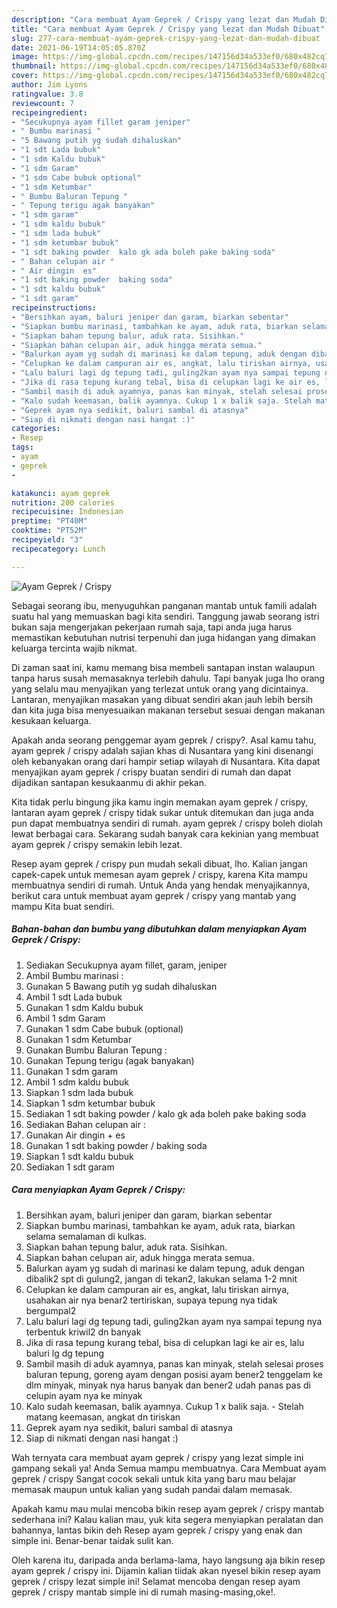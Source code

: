 ```yaml
---
description: "Cara membuat Ayam Geprek / Crispy yang lezat dan Mudah Dibuat"
title: "Cara membuat Ayam Geprek / Crispy yang lezat dan Mudah Dibuat"
slug: 277-cara-membuat-ayam-geprek-crispy-yang-lezat-dan-mudah-dibuat
date: 2021-06-19T14:05:05.870Z
image: https://img-global.cpcdn.com/recipes/147156d34a533ef0/680x482cq70/ayam-geprek-crispy-foto-resep-utama.jpg
thumbnail: https://img-global.cpcdn.com/recipes/147156d34a533ef0/680x482cq70/ayam-geprek-crispy-foto-resep-utama.jpg
cover: https://img-global.cpcdn.com/recipes/147156d34a533ef0/680x482cq70/ayam-geprek-crispy-foto-resep-utama.jpg
author: Jim Lyons
ratingvalue: 3.8
reviewcount: 7
recipeingredient:
- "Secukupnya ayam fillet garam jeniper"
- " Bumbu marinasi "
- "5 Bawang putih yg sudah dihaluskan"
- "1 sdt Lada bubuk"
- "1 sdm Kaldu bubuk"
- "1 sdm Garam"
- "1 sdm Cabe bubuk optional"
- "1 sdm Ketumbar"
- " Bumbu Baluran Tepung "
- " Tepung terigu agak banyakan"
- "1 sdm garam"
- "1 sdm kaldu bubuk"
- "1 sdm lada bubuk"
- "1 sdm ketumbar bubuk"
- "1 sdt baking powder  kalo gk ada boleh pake baking soda"
- " Bahan celupan air "
- " Air dingin  es"
- "1 sdt baking powder  baking soda"
- "1 sdt kaldu bubuk"
- "1 sdt garam"
recipeinstructions:
- "Bersihkan ayam, baluri jeniper dan garam, biarkan sebentar"
- "Siapkan bumbu marinasi, tambahkan ke ayam, aduk rata, biarkan selama semalaman di kulkas."
- "Siapkan bahan tepung balur, aduk rata. Sisihkan."
- "Siapkan bahan celupan air, aduk hingga merata semua."
- "Balurkan ayam yg sudah di marinasi ke dalam tepung, aduk dengan dibalik2 spt di gulung2, jangan di tekan2, lakukan selama 1-2 mnit"
- "Celupkan ke dalam campuran air es, angkat, lalu tiriskan airnya, usahakan air nya benar2 tertiriskan, supaya tepung nya tidak bergumpal2"
- "Lalu baluri lagi dg tepung tadi, guling2kan ayam nya sampai tepung nya terbentuk kriwil2 dn banyak"
- "Jika di rasa tepung kurang tebal, bisa di celupkan lagi ke air es, lalu baluri lg dg tepung"
- "Sambil masih di aduk ayamnya, panas kan minyak, stelah selesai proses baluran tepung, goreng ayam dengan posisi ayam bener2 tenggelam ke dlm minyak, minyak nya harus banyak dan bener2 udah panas pas di celupin ayam nya ke minyak"
- "Kalo sudah keemasan, balik ayamnya. Cukup 1 x balik saja. Stelah matang keemasan, angkat dn tiriskan"
- "Geprek ayam nya sedikit, baluri sambal di atasnya"
- "Siap di nikmati dengan nasi hangat :)"
categories:
- Resep
tags:
- ayam
- geprek
- 

katakunci: ayam geprek  
nutrition: 200 calories
recipecuisine: Indonesian
preptime: "PT40M"
cooktime: "PT52M"
recipeyield: "3"
recipecategory: Lunch

---
```



![Ayam Geprek / Crispy](https://img-global.cpcdn.com/recipes/147156d34a533ef0/680x482cq70/ayam-geprek-crispy-foto-resep-utama.jpg)

Sebagai seorang ibu, menyuguhkan panganan mantab untuk famili adalah suatu hal yang memuaskan bagi kita sendiri. Tanggung jawab seorang istri bukan saja mengerjakan pekerjaan rumah saja, tapi anda juga harus memastikan kebutuhan nutrisi terpenuhi dan juga hidangan yang dimakan keluarga tercinta wajib nikmat.

Di zaman  saat ini, kamu memang bisa membeli santapan instan walaupun tanpa harus susah memasaknya terlebih dahulu. Tapi banyak juga lho orang yang selalu mau menyajikan yang terlezat untuk orang yang dicintainya. Lantaran, menyajikan masakan yang dibuat sendiri akan jauh lebih bersih dan kita juga bisa menyesuaikan makanan tersebut sesuai dengan makanan kesukaan keluarga. 



Apakah anda seorang penggemar ayam geprek / crispy?. Asal kamu tahu, ayam geprek / crispy adalah sajian khas di Nusantara yang kini disenangi oleh kebanyakan orang dari hampir setiap wilayah di Nusantara. Kita dapat menyajikan ayam geprek / crispy buatan sendiri di rumah dan dapat dijadikan santapan kesukaanmu di akhir pekan.

Kita tidak perlu bingung jika kamu ingin memakan ayam geprek / crispy, lantaran ayam geprek / crispy tidak sukar untuk ditemukan dan juga anda pun dapat membuatnya sendiri di rumah. ayam geprek / crispy boleh diolah lewat berbagai cara. Sekarang sudah banyak cara kekinian yang membuat ayam geprek / crispy semakin lebih lezat.

Resep ayam geprek / crispy pun mudah sekali dibuat, lho. Kalian jangan capek-capek untuk memesan ayam geprek / crispy, karena Kita mampu membuatnya sendiri di rumah. Untuk Anda yang hendak menyajikannya, berikut cara untuk membuat ayam geprek / crispy yang mantab yang mampu Kita buat sendiri.

<!--inarticleads1-->

##### Bahan-bahan dan bumbu yang dibutuhkan dalam menyiapkan Ayam Geprek / Crispy:

1. Sediakan Secukupnya ayam fillet, garam, jeniper
1. Ambil  Bumbu marinasi :
1. Gunakan 5 Bawang putih yg sudah dihaluskan
1. Ambil 1 sdt Lada bubuk
1. Gunakan 1 sdm Kaldu bubuk
1. Ambil 1 sdm Garam
1. Gunakan 1 sdm Cabe bubuk (optional)
1. Gunakan 1 sdm Ketumbar
1. Gunakan  Bumbu Baluran Tepung :
1. Gunakan  Tepung terigu (agak banyakan)
1. Gunakan 1 sdm garam
1. Ambil 1 sdm kaldu bubuk
1. Siapkan 1 sdm lada bubuk
1. Siapkan 1 sdm ketumbar bubuk
1. Sediakan 1 sdt baking powder / kalo gk ada boleh pake baking soda
1. Sediakan  Bahan celupan air :
1. Gunakan  Air dingin + es
1. Gunakan 1 sdt baking powder / baking soda
1. Siapkan 1 sdt kaldu bubuk
1. Sediakan 1 sdt garam




<!--inarticleads2-->

##### Cara menyiapkan Ayam Geprek / Crispy:

1. Bersihkan ayam, baluri jeniper dan garam, biarkan sebentar
1. Siapkan bumbu marinasi, tambahkan ke ayam, aduk rata, biarkan selama semalaman di kulkas.
1. Siapkan bahan tepung balur, aduk rata. Sisihkan.
1. Siapkan bahan celupan air, aduk hingga merata semua.
1. Balurkan ayam yg sudah di marinasi ke dalam tepung, aduk dengan dibalik2 spt di gulung2, jangan di tekan2, lakukan selama 1-2 mnit
1. Celupkan ke dalam campuran air es, angkat, lalu tiriskan airnya, usahakan air nya benar2 tertiriskan, supaya tepung nya tidak bergumpal2
1. Lalu baluri lagi dg tepung tadi, guling2kan ayam nya sampai tepung nya terbentuk kriwil2 dn banyak
1. Jika di rasa tepung kurang tebal, bisa di celupkan lagi ke air es, lalu baluri lg dg tepung
1. Sambil masih di aduk ayamnya, panas kan minyak, stelah selesai proses baluran tepung, goreng ayam dengan posisi ayam bener2 tenggelam ke dlm minyak, minyak nya harus banyak dan bener2 udah panas pas di celupin ayam nya ke minyak
1. Kalo sudah keemasan, balik ayamnya. Cukup 1 x balik saja. - Stelah matang keemasan, angkat dn tiriskan
1. Geprek ayam nya sedikit, baluri sambal di atasnya
1. Siap di nikmati dengan nasi hangat :)




Wah ternyata cara membuat ayam geprek / crispy yang lezat simple ini gampang sekali ya! Anda Semua mampu membuatnya. Cara Membuat ayam geprek / crispy Sangat cocok sekali untuk kita yang baru mau belajar memasak maupun untuk kalian yang sudah pandai dalam memasak.

Apakah kamu mau mulai mencoba bikin resep ayam geprek / crispy mantab sederhana ini? Kalau kalian mau, yuk kita segera menyiapkan peralatan dan bahannya, lantas bikin deh Resep ayam geprek / crispy yang enak dan simple ini. Benar-benar taidak sulit kan. 

Oleh karena itu, daripada anda berlama-lama, hayo langsung aja bikin resep ayam geprek / crispy ini. Dijamin kalian tiidak akan nyesel bikin resep ayam geprek / crispy lezat simple ini! Selamat mencoba dengan resep ayam geprek / crispy mantab simple ini di rumah masing-masing,oke!.


